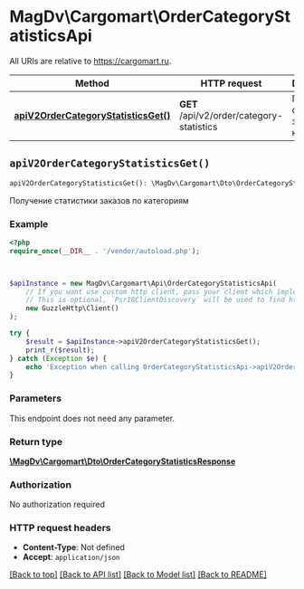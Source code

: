# MagDv\Cargomart\OrderCategoryStatisticsApi

All URIs are relative to https://cargomart.ru.

Method | HTTP request | Description
------------- | ------------- | -------------
[**apiV2OrderCategoryStatisticsGet()**](OrderCategoryStatisticsApi.md#apiV2OrderCategoryStatisticsGet) | **GET** /api/v2/order/category-statistics | Получение статистики заказов по категориям


## `apiV2OrderCategoryStatisticsGet()`

```php
apiV2OrderCategoryStatisticsGet(): \MagDv\Cargomart\Dto\OrderCategoryStatisticsResponse
```

Получение статистики заказов по категориям

### Example

```php
<?php
require_once(__DIR__ . '/vendor/autoload.php');



$apiInstance = new MagDv\Cargomart\Api\OrderCategoryStatisticsApi(
    // If you want use custom http client, pass your client which implements `Psr\Http\Client\ClientInterface`.
    // This is optional, `Psr18ClientDiscovery` will be used to find http client. For instance `GuzzleHttp\Client` implements that interface
    new GuzzleHttp\Client()
);

try {
    $result = $apiInstance->apiV2OrderCategoryStatisticsGet();
    print_r($result);
} catch (Exception $e) {
    echo 'Exception when calling OrderCategoryStatisticsApi->apiV2OrderCategoryStatisticsGet: ', $e->getMessage(), PHP_EOL;
}
```

### Parameters

This endpoint does not need any parameter.

### Return type

[**\MagDv\Cargomart\Dto\OrderCategoryStatisticsResponse**](../Model/OrderCategoryStatisticsResponse.md)

### Authorization

No authorization required

### HTTP request headers

- **Content-Type**: Not defined
- **Accept**: `application/json`

[[Back to top]](#) [[Back to API list]](../../README.md#endpoints)
[[Back to Model list]](../../README.md#models)
[[Back to README]](../../README.md)
